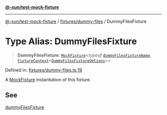 [**@-xun/test-mock-fixture**](../../../README.md)

***

[@-xun/test-mock-fixture](../../../README.md) / [fixtures/dummy-files](../README.md) / DummyFilesFixture

# Type Alias: DummyFilesFixture

> **DummyFilesFixture**: [`MockFixture`](../../../types/fixtures/type-aliases/MockFixture.md)\<*typeof* [`dummyFilesFixtureName`](../variables/dummyFilesFixtureName.md), [`FixtureContext`](../../../types/fixtures/type-aliases/FixtureContext.md)\<[`DummyFilesFixtureOptions`](DummyFilesFixtureOptions.md)\>\>

Defined in: [fixtures/dummy-files.ts:19](https://github.com/Xunnamius/test-utils/blob/e96d066a8d31079cb061bc2dac285562fbf7b708/packages/test-mock-fixture/src/fixtures/dummy-files.ts#L19)

A [MockFixture](../../../types/fixtures/type-aliases/MockFixture.md) instantiation of this fixture.

## See

[dummyFilesFixture](../functions/dummyFilesFixture.md)
